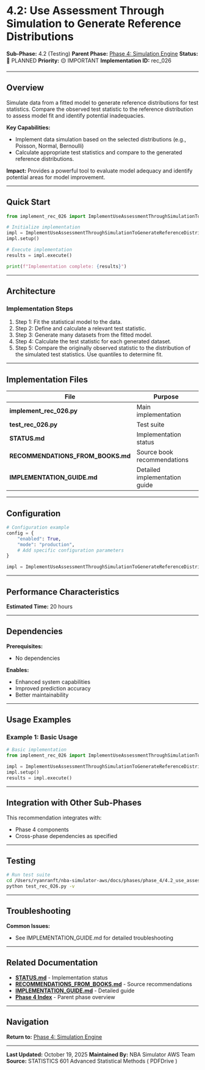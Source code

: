 # 4.2: Use Assessment Through Simulation to Generate Reference Distributions

**Sub-Phase:** 4.2 (Testing)
**Parent Phase:** [Phase 4: Simulation Engine](../PHASE_4_INDEX.md)
**Status:** 🔵 PLANNED
**Priority:** 🟡 IMPORTANT
**Implementation ID:** rec_026

---

## Overview

Simulate data from a fitted model to generate reference distributions for test statistics. Compare the observed test statistic to the reference distribution to assess model fit and identify potential inadequacies.

**Key Capabilities:**
- Implement data simulation based on the selected distributions (e.g., Poisson, Normal, Bernoulli)
- Calculate appropriate test statistics and compare to the generated reference distributions.

**Impact:**
Provides a powerful tool to evaluate model adequacy and identify potential areas for model improvement.

---

## Quick Start

```python
from implement_rec_026 import ImplementUseAssessmentThroughSimulationToGenerateReferenceDistributions

# Initialize implementation
impl = ImplementUseAssessmentThroughSimulationToGenerateReferenceDistributions()
impl.setup()

# Execute implementation
results = impl.execute()

print(f"Implementation complete: {results}")
```

---

## Architecture

### Implementation Steps

1. Step 1: Fit the statistical model to the data.
2. Step 2: Define and calculate a relevant test statistic.
3. Step 3: Generate many datasets from the fitted model.
4. Step 4: Calculate the test statistic for each generated dataset.
5. Step 5: Compare the originally observed statistic to the distribution of the simulated test statistics.  Use quantiles to determine fit.

---

## Implementation Files

| File | Purpose |
|------|---------|
| **implement_rec_026.py** | Main implementation |
| **test_rec_026.py** | Test suite |
| **STATUS.md** | Implementation status |
| **RECOMMENDATIONS_FROM_BOOKS.md** | Source book recommendations |
| **IMPLEMENTATION_GUIDE.md** | Detailed implementation guide |

---

## Configuration

```python
# Configuration example
config = {
    "enabled": True,
    "mode": "production",
    # Add specific configuration parameters
}

impl = ImplementUseAssessmentThroughSimulationToGenerateReferenceDistributions(config=config)
```

---

## Performance Characteristics

**Estimated Time:** 20 hours

---

## Dependencies

**Prerequisites:**
- No dependencies

**Enables:**
- Enhanced system capabilities
- Improved prediction accuracy
- Better maintainability

---

## Usage Examples

### Example 1: Basic Usage

```python
# Basic implementation
from implement_rec_026 import ImplementUseAssessmentThroughSimulationToGenerateReferenceDistributions

impl = ImplementUseAssessmentThroughSimulationToGenerateReferenceDistributions()
impl.setup()
results = impl.execute()
```

---

## Integration with Other Sub-Phases

This recommendation integrates with:
- Phase 4 components
- Cross-phase dependencies as specified

---

## Testing

```bash
# Run test suite
cd /Users/ryanranft/nba-simulator-aws/docs/phases/phase_4/4.2_use_assessment_through_simulation_to_generate_reference_dist
python test_rec_026.py -v
```

---

## Troubleshooting

**Common Issues:**
- See IMPLEMENTATION_GUIDE.md for detailed troubleshooting

---

## Related Documentation

- **[STATUS.md](STATUS.md)** - Implementation status
- **[RECOMMENDATIONS_FROM_BOOKS.md](RECOMMENDATIONS_FROM_BOOKS.md)** - Source recommendations
- **[IMPLEMENTATION_GUIDE.md](IMPLEMENTATION_GUIDE.md)** - Detailed guide
- **[Phase 4 Index](../PHASE_4_INDEX.md)** - Parent phase overview

---

## Navigation

**Return to:** [Phase 4: Simulation Engine](../PHASE_4_INDEX.md)

---

**Last Updated:** October 19, 2025
**Maintained By:** NBA Simulator AWS Team
**Source:** STATISTICS 601 Advanced Statistical Methods ( PDFDrive )
